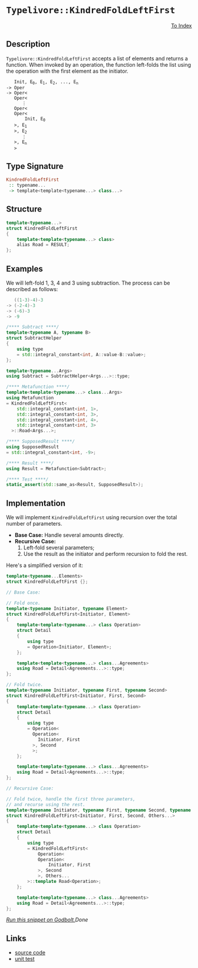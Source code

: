 <!-- Copyright 2024 Feng Mofan
SPDX-License-Identifier: Apache-2.0 -->

# `Typelivore::KindredFoldLeftFirst`

<p style='text-align: right;'><a href="../../../facilities/metafunctions.md#typelivore-kindred-fold-left-first">To Index</a></p>

## Description

`Typelivore::KindredFoldLeftFirst` accepts a list of elements and returns a function.
When invoked by an operation, the function left-folds the list using the operation with the first element as the initiator.

<pre><code>   Init, E<sub>0</sub>, E<sub>1</sub>, E<sub>2</sub>, ..., E<sub>n</sub>
-> Oper
-> Oper&lt;
   Oper&lt;
      &vellip;
   Oper&lt;
   Oper&lt;
       Init, E<sub>0</sub>
   &gt;, E<sub>1</sub>
   &gt;, E<sub>2</sub>
      &vellip;
   &gt;, E<sub>n</sub>
   &gt;</code></pre>

## Type Signature

```Haskell
KindredFoldLeftFirst
 :: typename...
 -> template<template<typename...> class...>
```

## Structure

```C++
template<typename...>
struct KindredFoldLeftFirst
{
    template<template<typename...> class>
    alias Road = RESULT;
};
```

## Examples

We will left-fold 1, 3, 4 and 3 using subtraction.
The process can be described as follows:

```C++
   ((1-3)-4)-3
-> (-2-4)-3
-> (-6)-3
-> -9
```

```C++
/**** Subtract ****/
template<typename A, typename B>
struct SubtractHelper
{
    using type
    = std::integral_constant<int, A::value-B::value>;
};

template<typename...Args>
using Subtract = SubtractHelper<Args...>::type;

/**** Metafunction ****/
template<template<typename...> class...Args>
using Metafunction 
= KindredFoldLeftFirst<
    std::integral_constant<int, 1>,
    std::integral_constant<int, 3>,
    std::integral_constant<int, 4>,
    std::integral_constant<int, 3>
  >::Road<Args...>;

/**** SupposedResult ****/
using SupposedResult
= std::integral_constant<int, -9>;

/**** Result ****/
using Result = Metafunction<Subtract>;

/**** Test ****/
static_assert(std::same_as<Result, SupposedResult>);
```

## Implementation

We will implement `KindredFoldLeftFirst` using recursion over the total number of parameters.

- **Base Case:** Handle several amounts directly.
- **Recursive Case:**
  1. Left-fold several parameters;
  2. Use the result as the initiator and perform recursion to fold the rest.

Here's a simplified version of it:

```C++
template<typename...Elements>
struct KindredFoldLeftFirst {};

// Base Case:

// Fold once.
template<typename Initiator, typename Element>
struct KindredFoldLeftFirst<Initiator, Element>
{
    template<template<typename...> class Operation>
    struct Detail
    {
        using type 
        = Operation<Initiator, Element>;
    };

    template<template<typename...> class...Agreements>
    using Road = Detail<Agreements...>::type;
};

// Fold twice.
template<typename Initiator, typename First, typename Second>
struct KindredFoldLeftFirst<Initiator, First, Second>
{
    template<template<typename...> class Operation>
    struct Detail
    {
        using type 
        = Operation<
          Operation<
            Initiator, First
          >, Second
          >;
    };

    template<template<typename...> class...Agreements>
    using Road = Detail<Agreements...>::type;
};

// Recursive Case:

// Fold twice, handle the first three parameters,
// and recurse using the rest.
template<typename Initiator, typename First, typename Second, typename...Others>
struct KindredFoldLeftFirst<Initiator, First, Second, Others...>
{
    template<template<typename...> class Operation>
    struct Detail
    {
        using type 
        = KindredFoldLeftFirst<
            Operation<
            Operation<
                Initiator, First
            >, Second
            >, Others...
        >::template Road<Operation>;
    };

    template<template<typename...> class...Agreements>
    using Road = Detail<Agreements...>::type;
};
```

[*Run this snippet on Godbolt.*](https://godbolt.org/#z:OYLghAFBqd5QCxAYwPYBMCmBRdBLAF1QCcAaPECAMzwBtMA7AQwFtMQByARg9KtQYEAysib0QXACx8BBAKoBnTAAUAHpwAMvAFYTStJg1DIApACYAQuYukl9ZATwDKjdAGFUtAK4sGe1wAyeAyYAHI%2BAEaYxBIaAKykAA6oCoRODB7evnrJqY4CQSHhLFExXPG2mPb5DEIETMQEmT5%2BXJXV6XUNBIVhkdGxCQr1jc3ZbcPdvcWlgwCUtqhexMjsHAD0AFTbO7t7%2BzvrJhoAgls7ANQAkiyJ9GyCTDUXu0en5wefB28nxycEmFuBgBJgAzG4CABPRKMViYAB0iOw90YBAUYOwf2GxC8DguAGlguhiJh0AAxTzoAKYKgEMl4YjDC4mADsVhZABEwVZTn91usLhYmEoLm5hew/nyBRTaOgLgJVvC/gCgU9MGCIdDYWxrgw0k8SKQLlCYcwdcjAaiMViCDi8YSGMTSTKqTS6QzhhqrnrHAayBcLQ8CNbeWy/hcI8bAXc1RqVTGQeCTdqEYiMRdkAYFAoLgB5GHEJ7pEMnSMXbG4ggXDmYep0cOR1k80tlyNeVJGY1a5mnVuN0EcvMFosCL0%2BvB%2Bo2Bq2gzGg5tl1lc%2BeS3uR%2BPA9VJ6ObuNas2ppWzjNZhSI%2BEnYAky2CdGzhsR9vBYAXABKqCYcrBg5rddoGsva8gzPNNZxAEBk25SVOSg3l3mlSljQAdzwRVlR3WMk33OFdX1Ih/WTA8LnpRkCCNQicKETA0EdEsK3tIkSXJSlqVpEjPXBb08MNYiPTIi4qJo9ASybB8o1VRMIQwySKLYc900zYUc3zaIRwYEsy3oqtfyYes1wjUT9NbJ9O2THsWz7b8h1UmoNTEvsVMLWzwXsvtcN9fCjXY4MjMs2cjUEgRhN81trRXIyl1g34jI3TCpIkrdNVNOF5OPRTs3PQDMBvNENLbDsX3fT9mQHata10/9wSynKQKPbBwMg8LfhgpqpTfajllSAA3TBRXFEBVzOBDZWQ1DMCNBBDHQehjQQXqaFI2brwuRIGjhAFGVINqpouElkE63qTJfAg5t2zBhiVU5Ypk7CdS4jyeNk3rvPI27esCx1XuSuTEVzE7ojvTFTi0glGOdFi3W8sduP9F6BOooKjT%2BubGVSoHmoXddpMS66cbetGTyU6ynOLe8jJBnS9Is5kwxCx8Cq7GFzLckrBwdJ1mNlVj3VIuy6dbRy1L56mWcF5y3FclmI3uidPN43n%2BcXfz4aEyXQuV5GAfk/mMQa7G3w/YTwTF0m50xgyWubMTcbjbG92%2Bw8FNPTKr2y4C8vp58DeKqzKcqtxquAtGGq1KLIta94vk%2BH4Pk2ANVFYO5etePko%2B%2BQbzFBYJMy8LASqSzAAH1bV03Kyd%2BMws4YHO841GjVkSMv0dTy4hC8CIS7xFOrrtrCHYuE4vpTQU6NtSsBPbzuCAACSqAtoPNi4jsZ9UItK4Z0HA4IASvMRC5oyZBA1bejROcCurELxMAAWgsc/L63M3oOXK2e4S%2B2U0y4hgEBv5l7bjuhY8RWQAVPWetB55VW/rVXWEFQ4RzOLsC4ABZcqVAvDV2eN3f4vd4oJjxg7Am6VaonGgSWZeqD6joMwekcyVl2ZMRdNzKGLlyYEE3iAbemBd60H3gIQ%2BwZwQnwuFwDEW02EcK4TwvhDABHH0EEaUEYixIby3oIbhhZeEH3qEfIRCiLiSGURItRO9NEyLkXo/iSjy4GTAiAIqRsA7QLRmHSOrcvCJFyKSV850vC0CrNg/%2BHivHoB8QoPxPlfjr3YSYjRe9tGGEEW4YR18ACcYVX6IMuGEiJLxDh/wZjk/xrMUFoIwQ4UmbhQFAMEU/OCWTtgXAACrnQCfk4G9RHDIELkpaIBAICqJAAoOEPS7xuCKfxNuniUjeN8f4jEcwoocAWLQTgcReB%2BA4FoUgqBOAS0sNYcsSwVi9UzjwUgBBNDLIWAAaxAHESQ8INAAA4zBmFSakrgcQXnPK4CyFk0hVkcEkLwFgsQNCkE2ds3ZHBeAKBABCy5WzlmkDgLAGAiAQBLAIIkLwZEKAQDQLcOg0RQhwk4KoZ5AA2a%2BVLJAXGAMgZAIjHlmF4KSQgJA8CbzaPwQQIgxDsCkDIQQigVDqGRaQXQbQkKFkSJwHgKy1kbKuTszguY8W4qrKgKgFxKU0rpQyplLL4RmAuBADwxL6DEGZJXLgcxeBIq0AsCASAiWJBJWQAl7rPUgGAFIMwfA6AbXhRACIqqIjBAaJCBVvBI3MGIJCXMERtDUSRecolQZcwMFoDGyVWAIheGAGKWgtB4XcF4FgFghhgDiHzQyNNeAerlu2ZgVQHUASxvIOooF2zaB4AiIWRNHgsCqttHgMFFbSA9WIBEGZNZq1GH7UYK5CwqAGB/gANTwJgJCKlNnnL5cIUQ4hhVHrFWoVV0r9A1pQNYaw%2BgB3wsgAsVAjd0jluvhvb8pgDmWDMNCmdxBuXnXgAsOwjbnAQFcGMVopBAjBD6CUAYbRchpAELBnIKR0MMGmP0Mo7RIO1BGE0TwLQ9AQYqQILojQ8PIYI5MUYZHxi2BI3R2Y9rFjLFWBIJVHB1mQtVTCvV1LaX0sZcyqQprzW4E5Tas5DqLmroWHNT8AwIC3JAJIUE8JUmggBRoSQZhJBUo0PEKlqT9CcBBaQMFoIuDwipVwKlzzUm/KpQ8r5emqWCclTCuFCKlPIpdRi11WLNV4vIJQH11qyVsE4A0FgXUWTXyYITTsXBUnwgc62/A%2BFuV6CPQK090hz1KEvZK3QgbZVMHlRWvjAmoW8BhRqnFeL5S6v1WJ9LL5MvZaeeay1HrrW2tBGYRTTqUVhZi9EKLhLUBWoGIpIwmXyhBv8QDSg4bJXxujV23bibk2pocF2zNqJs25tVQWotJay1dqrTWut2z8B7UcM21VbaO1rHOVw3tvB%2B2DujSOtY2zx2TvOTOudSgF2PefKuvgG6FDbt3furtRWT1CtK7IC9ErtlVZvSu39VhLCPoiM%2BjTOz338M4F%2B9hP773/sA9EYDWByfgaqERlwjpMNtAQ0UfDWG8jpB50kbDNR2MocI1R4j3QReUZqDRnoiGZiS8Y6RrIcG1cS7KOB45PHONAsa0JzgImDX0uW71rLOWZN5ZIKN%2B1jrlOkFU1gGIFOgU2bs1lwzLI4ipP%2BaCIzJnJBtCa2q2FthAuTZC/AML2KtVzZm8QOLaxEuGpYAoLqzKup9c3MMdltuWeFdkMVzHIr5DldxzoEAoJSA1bq4qqz/GVV%2BfVRF7VnX0%2BZ%2Bz7ntUTILULeG9EUboIJvw%2Bm4Pz1ifJ/WpAFnzxhcc%2BpMLnngghdVB0vWyGrbEao2Jv23vpNKa02nYW1mnNebnuYELcWsQd2p0PaXSDytDaKnvclZ9/anap2/dVQDodkIwOY6wG4OvAkO86gIsOK6wWCOTAW6O6e6poaOJeGOEgWOoqleV6NeBOxgDONgAObOlONQ5a6wqiRO1gAGzWQGIGhB8u6QXO7gzGcGfOSGHGouQuGGTBguOG2uFGHO0uiucu/BCubGyuAuEwJGcuoh/O9GvGXGJychhuLe0KJuG%2B9KGeWeFwS%2B8Iq%2BNucm9uY%2BwWKmmAambufGnuIA7y8IoIoIcQ3yIeZmNhLILmvmKhEe8KiKTudykgcQumfyLIZmzykgnyXAryZgPmQKoIyhzWnAjuRhTebKrhMREe0eCwM6qQzgkgQAA%3D%3D)$Done$

## Links

- [source code](../../../../conceptrodon/typelivore/kindred_fold_left_first.hpp)
- [unit test](../../../../tests/unit/metafunctions/typelivore/kindred_fold_left_first.test.hpp)
